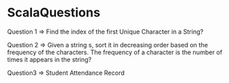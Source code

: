 # ScalaQuestions

Question 1 => Find the index of the first Unique Character in a String?

Question 2 => Given a string s, sort it in decreasing order based on the frequency of the characters. The frequency of a character is the number of times it appears in the string?

Question3 => Student Attendance Record
